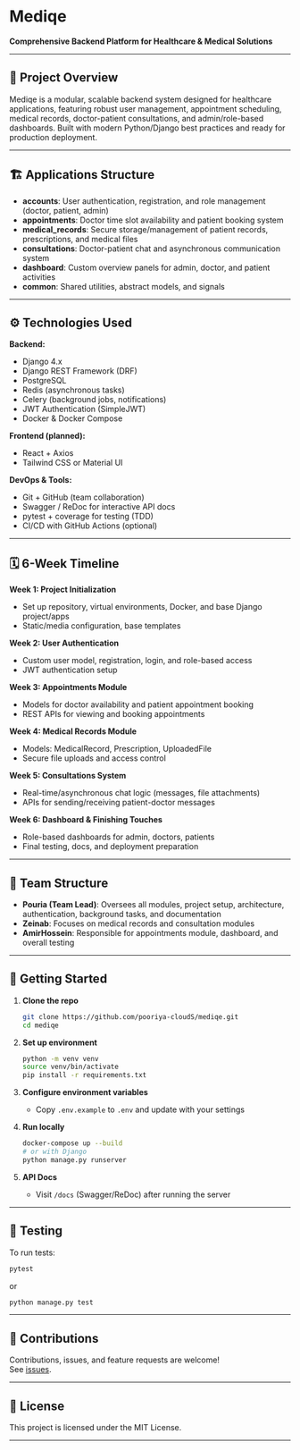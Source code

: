 # Mediqe 

**Comprehensive Backend Platform for Healthcare & Medical Solutions**

---
 
## 📖 Project Overview

Mediqe is a modular, scalable backend system designed for healthcare applications, featuring robust user management, appointment scheduling, medical records, doctor-patient consultations, and admin/role-based dashboards. Built with modern Python/Django best practices and ready for production deployment.

---

## 🏗 Applications Structure

- **accounts**: User authentication, registration, and role management (doctor, patient, admin)
- **appointments**: Doctor time slot availability and patient booking system
- **medical_records**: Secure storage/management of patient records, prescriptions, and medical files
- **consultations**: Doctor-patient chat and asynchronous communication system
- **dashboard**: Custom overview panels for admin, doctor, and patient activities
- **common**: Shared utilities, abstract models, and signals

---

## ⚙️ Technologies Used

**Backend:**
- Django 4.x
- Django REST Framework (DRF)
- PostgreSQL
- Redis (asynchronous tasks)
- Celery (background jobs, notifications)
- JWT Authentication (SimpleJWT)
- Docker & Docker Compose

**Frontend (planned):**
- React + Axios
- Tailwind CSS or Material UI

**DevOps & Tools:**
- Git + GitHub (team collaboration)
- Swagger / ReDoc for interactive API docs
- pytest + coverage for testing (TDD)
- CI/CD with GitHub Actions (optional)

---

## 🗓️ 6-Week Timeline

**Week 1: Project Initialization**
- Set up repository, virtual environments, Docker, and base Django project/apps
- Static/media configuration, base templates

**Week 2: User Authentication**
- Custom user model, registration, login, and role-based access
- JWT authentication setup

**Week 3: Appointments Module**
- Models for doctor availability and patient appointment booking
- REST APIs for viewing and booking appointments

**Week 4: Medical Records Module**
- Models: MedicalRecord, Prescription, UploadedFile
- Secure file uploads and access control

**Week 5: Consultations System**
- Real-time/asynchronous chat logic (messages, file attachments)
- APIs for sending/receiving patient-doctor messages

**Week 6: Dashboard & Finishing Touches**
- Role-based dashboards for admin, doctors, patients
- Final testing, docs, and deployment preparation

---

## 👥 Team Structure

- **Pouria (Team Lead)**: Oversees all modules, project setup, architecture, authentication, background tasks, and documentation
- **Zeinab**: Focuses on medical records and consultation modules
- **AmirHossein**: Responsible for appointments module, dashboard, and overall testing

---

## 📝 Getting Started

1. **Clone the repo**
   ```bash
   git clone https://github.com/pooriya-cloudS/mediqe.git
   cd mediqe
   ```

2. **Set up environment**
   ```bash
   python -m venv venv
   source venv/bin/activate
   pip install -r requirements.txt
   ```

3. **Configure environment variables**
   - Copy `.env.example` to `.env` and update with your settings

4. **Run locally**
   ```bash
   docker-compose up --build
   # or with Django
   python manage.py runserver
   ```

5. **API Docs**
   - Visit `/docs` (Swagger/ReDoc) after running the server

---

## 🧪 Testing

To run tests:
```bash
pytest
```
or
```bash
python manage.py test
```

---

## 🤝 Contributions

Contributions, issues, and feature requests are welcome!  
See [issues](https://github.com/pooriya-cloudS/mediqe/issues).

---

## 📄 License

This project is licensed under the MIT License.

---
